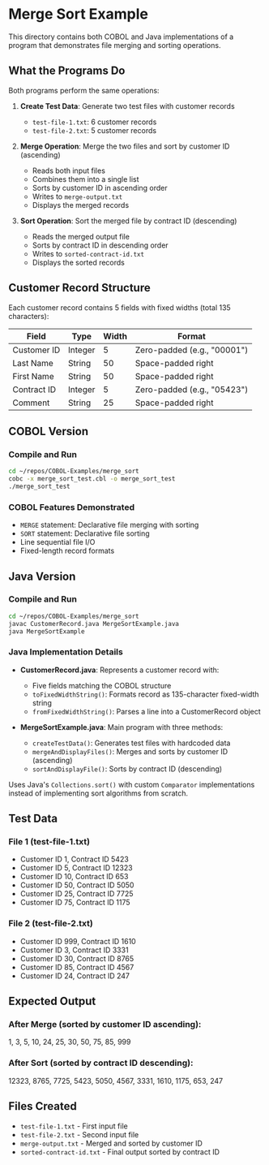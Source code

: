 # Merge Sort Example

This directory contains both COBOL and Java implementations of a program that demonstrates file merging and sorting operations.

## What the Programs Do

Both programs perform the same operations:

1. **Create Test Data**: Generate two test files with customer records
   - `test-file-1.txt`: 6 customer records
   - `test-file-2.txt`: 5 customer records

2. **Merge Operation**: Merge the two files and sort by customer ID (ascending)
   - Reads both input files
   - Combines them into a single list
   - Sorts by customer ID in ascending order
   - Writes to `merge-output.txt`
   - Displays the merged records

3. **Sort Operation**: Sort the merged file by contract ID (descending)
   - Reads the merged output file
   - Sorts by contract ID in descending order
   - Writes to `sorted-contract-id.txt`
   - Displays the sorted records

## Customer Record Structure

Each customer record contains 5 fields with fixed widths (total 135 characters):

| Field | Type | Width | Format |
|-------|------|-------|--------|
| Customer ID | Integer | 5 | Zero-padded (e.g., "00001") |
| Last Name | String | 50 | Space-padded right |
| First Name | String | 50 | Space-padded right |
| Contract ID | Integer | 5 | Zero-padded (e.g., "05423") |
| Comment | String | 25 | Space-padded right |

## COBOL Version

### Compile and Run

```bash
cd ~/repos/COBOL-Examples/merge_sort
cobc -x merge_sort_test.cbl -o merge_sort_test
./merge_sort_test
```

### COBOL Features Demonstrated

- `MERGE` statement: Declarative file merging with sorting
- `SORT` statement: Declarative file sorting
- Line sequential file I/O
- Fixed-length record formats

## Java Version

### Compile and Run

```bash
cd ~/repos/COBOL-Examples/merge_sort
javac CustomerRecord.java MergeSortExample.java
java MergeSortExample
```

### Java Implementation Details

- **CustomerRecord.java**: Represents a customer record with:
  - Five fields matching the COBOL structure
  - `toFixedWidthString()`: Formats record as 135-character fixed-width string
  - `fromFixedWidthString()`: Parses a line into a CustomerRecord object

- **MergeSortExample.java**: Main program with three methods:
  - `createTestData()`: Generates test files with hardcoded data
  - `mergeAndDisplayFiles()`: Merges and sorts by customer ID (ascending)
  - `sortAndDisplayFile()`: Sorts by contract ID (descending)

Uses Java's `Collections.sort()` with custom `Comparator` implementations instead of implementing sort algorithms from scratch.

## Test Data

### File 1 (test-file-1.txt)
- Customer ID 1, Contract ID 5423
- Customer ID 5, Contract ID 12323
- Customer ID 10, Contract ID 653
- Customer ID 50, Contract ID 5050
- Customer ID 25, Contract ID 7725
- Customer ID 75, Contract ID 1175

### File 2 (test-file-2.txt)
- Customer ID 999, Contract ID 1610
- Customer ID 3, Contract ID 3331
- Customer ID 30, Contract ID 8765
- Customer ID 85, Contract ID 4567
- Customer ID 24, Contract ID 247

## Expected Output

### After Merge (sorted by customer ID ascending):
1, 3, 5, 10, 24, 25, 30, 50, 75, 85, 999

### After Sort (sorted by contract ID descending):
12323, 8765, 7725, 5423, 5050, 4567, 3331, 1610, 1175, 653, 247

## Files Created

- `test-file-1.txt` - First input file
- `test-file-2.txt` - Second input file
- `merge-output.txt` - Merged and sorted by customer ID
- `sorted-contract-id.txt` - Final output sorted by contract ID
